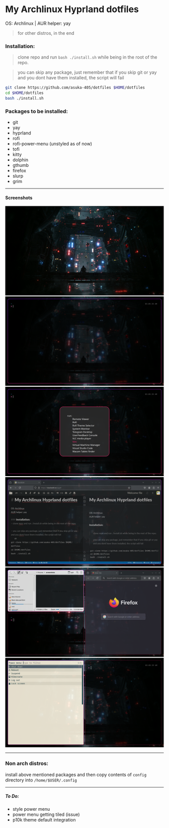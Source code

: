 # My Archlinux Hyprland dotfiles

OS: Archlinux | AUR helper: yay

> for other distros, in the end

### Installation:
> clone repo and run `bash ./install.sh` while being in the root of the repo.

> you can skip any package, just remember that if you skip git or yay and you dont have them installed, the script will fail
```sh
git clone https://github.com/asuka-405/dotfiles $HOME/dotfiles
cd $HOME/dotfiles
bash ./install.sh
```
### Packages to be installed:
- git
- yay
- hyprland
- rofi
- rofi-power-menu (unstyled as of now)
- tofi
- kitty
- dolphin
- gthumb
- firefox
- slurp
- grim
___
#### Screenshots
![live wallpaper](screenshots/wallpaper.png)
![terminal](screenshots/kitty.png)
![app menu](screenshots/tofi.png)
![translucent windows](screenshots/firefox.png)
![tiling](screenshots/tiling.png)
![power menu](screenshots/power.png)
___
### Non arch distros:
install above mentioned packages and then
copy contents of `config` directory into `/home/$USER/.config`
___
##### To Do:
- style power menu
- power menu getting tiled (issue)
- p10k theme default integration

